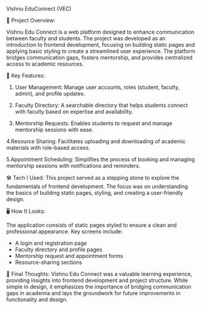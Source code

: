 Vishnu EduConnect (VEC)


📌 Project Overview:

 Vishnu Edu Connect is a web platform designed to enhance communication between faculty and students. The project was developed as an introduction to frontend development, focusing on building static pages and applying basic styling to create a streamlined user experience. The platform bridges communication gaps, fosters mentorship, and provides centralized access to academic resources.


🎯 Key Features: 

 1. User Management:
        Manage user accounts, roles (student, faculty, admin), and profile updates.

 2. Faculty Directory:
        A searchable directory that helps students connect with faculty based on expertise and availability.

 3. Mentorship Requests:
        Enables students to request and manage mentorship sessions with ease.

 4.Resource Sharing:
       Facilitates uploading and downloading of academic materials with role-based access.

 5.Appointment Scheduling:
        Simplifies the process of booking and managing mentorship sessions with notifications and reminders.




🛠 Tech I Used: 
         This project served as a stepping stone to explore the fundamentals of frontend development. The focus was on understanding the basics of building static pages, styling, and creating a user-friendly design.


🖥 How It Looks: 

  The application consists of static pages styled to ensure a clean and professional appearance. Key screens include:

  * A login and registration page
  * Faculty directory and profile pages
  *  Mentorship request and appointment forms
  * Resource-sharing sections


🏁 Final Thoughts: 
      Vishnu Edu Connect was a valuable learning experience, providing insights into frontend development and project structure. While simple in design, it emphasizes the importance of bridging communication gaps in academia and lays the groundwork for future improvements in functionality and design.
